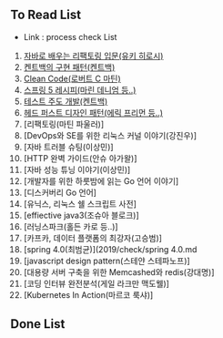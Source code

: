 ## To Read List
- Link : process check List 
1. [자바로 배우는 리팩토링 입문(유키 히로시)](https://github.com/gaepury/TechBookToReadAndCheck/blob/master/2019/check/%EC%9E%90%EB%B0%94%EB%A1%9C%20%EB%B0%B0%EC%9A%B0%EB%8A%94%20%EB%A6%AC%ED%8C%A9%ED%86%A0%EB%A7%81%20%EC%9E%85%EB%AC%B8.md)
2. [켄트백의 구현 패턴(켄트백)](https://github.com/gaepury/TechBookToReadAndCheck/blob/master/2019/check/%EC%BC%84%ED%8A%B8%EB%B0%B1%EC%9D%98%20%EA%B5%AC%ED%98%84%20%ED%8C%A8%ED%84%B4.md)
3. [Clean Code(로버트 C 마틴)](https://github.com/gaepury/TechBookToReadAndCheck/blob/master/2019/check/Clean%20Code.md)
4. [스프링 5 레시피(마린 데니엄 등..)](https://github.com/gaepury/TechBookToReadAndCheck/blob/master/2019/check/%EC%8A%A4%ED%94%84%EB%A7%81%205%20%EB%A0%88%EC%8B%9C%ED%94%BC.md)
4. [테스트 주도 개발(켄트백)](https://github.com/gaepury/TechBookToReadAndCheck/blob/master/2019/check/%ED%85%8C%EC%8A%A4%ED%8A%B8%20%EC%A3%BC%EB%8F%84%20%EA%B0%9C%EB%B0%9C.md)
5. [헤드 퍼스트 디자인 패턴(에릭 프리먼 등..)](https://github.com/gaepury/TechBookToReadAndCheck/blob/master/2019/check/%ED%97%A4%EB%93%9C%20%ED%8D%BC%EC%8A%A4%ED%8A%B8%20%EB%94%94%EC%9E%90%EC%9D%B8%20%ED%8C%A8%ED%84%B4.md)
6. [리팩토링(마틴 파울러)]
7. [DevOps와 SE를 위한 리눅스 커널 이야기(강진우)]
8. [자바 트러블 슈팅(이상민)]
9. [HTTP 완벽 가이드(안슈 아가왈)]
10. [자바 성능 튜닝 이야기(이상민)]
11. [개발자를 위한 하룻밤에 읽는 Go 언어 이야기]
12. [디스커버리 Go 언어]
13. [유닉스, 리눅스 쉘 스크립트 사전]
14. [effiective java3(조슈아 블로크)]
15. [러닝스파크(홀든 카로 등..)]
16. [카프카, 데이터 플랫폼의 최강자(고승범)]
17. [spring 4.0(최범균)](2019/check/spring 4.0.md
18. [javascript design pattern(스테얀 스테파노프)]
19. [대용량 서버 구축을 위한 Memcashed와 redis(강대명)]
20. [코딩 인터뷰 완전분석(게일 라크만 맥도웰)]
21. [Kubernetes In Action(마르코 룩샤)]

## Done List
